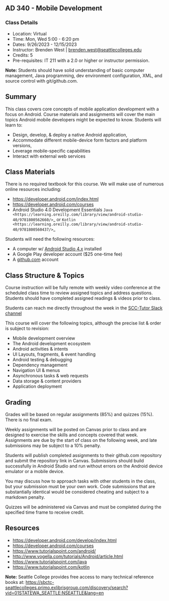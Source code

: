 ## AD 340 - Mobile Development


### Class Details

- Location: Virtual
- Time: Mon, Wed 5:00 - 6:20 pm
- Dates: 9/26/2023 - 12/15/2023
- Instructor: Brenden West | brenden.west@seattlecolleges.edu
- Credits: 5
- Pre-requisites:  IT 211 with a 2.0 or higher or instructor permission.

**Note:** Students should have solid understanding of basic computer management, Java programming, dev environment configuration, XML, and source control with git/github.com.

Summary
----
This class covers core concepts of mobile application development with a focus on Android. Course materials and assignments will cover the main topics Android mobile developers might be expected to know. Students will learn to:

- Design, develop, & deploy a native Android application,
- Accommodate different mobile-device form factors and platform versions,
- Leverage mobile-specific capabilities
- Interact with external web services

Class Materials
----
There is no required textbook for this course. We will make use of numerous online resources including:

- https://developer.android.com/index.html
- https://developer.android.com/courses
- Android Studio 4.0 Development Essentials `Java <https://learning.oreilly.com/library/view/android-studio-40/9781800562660/>`_  or `Kotlin <https://learning.oreilly.com/library/view/android-studio-40/9781800560437/>`_

Students will need the following resources:

- A computer w/ [Android Studio 4.x](https://developer.android.com/studio/install.html) installed
- A Google Play developer account ($25 one-time fee)
- A [github.com](https://github.com) account

Class Structure & Topics
----
Course instruction will be fully remote with weekly video conference at the scheduled class time to review assigned topics and address questions. Students should have completed assigned readings & videos prior to class.

Students can reach me directly throughout the week in the [SCC-Tutor Slack channel](https://scc-tutor.slack.com/)

This course will cover the following topics, although the precise list & order is subject to revision:

- Mobile development overview
- The Android development ecosystem
- Android activities & intents
- UI Layouts, fragments, & event handling
- Android testing & debugging
- Dependency management
- Navigation UI & menus
- Asynchronous tasks & web requests
- Data storage & content providers
- Application deployment

Grading
----
Grades will be based on regular assignments (85%) and quizzes (15%). There is no final exam.

Weekly assignments will be posted on Canvas prior to class and are designed to exercise the skills and concepts covered that week. Assignments are due by the start of class on the following week, and late submissions may be subject to a 10% penalty.

Students will publish completed assignments to their github.com repository and submit the repository link in Canvas. Submissions should build successfully in Android Studio and run without errors on the Android device emulator or a mobile device.

You may discuss how to approach tasks with other students in the class, but your submission must be your own work. Code submissions that are substantially identical would be considered cheating and subject to a markdown penalty.

Quizzes will be administered via Canvas and must be completed during the specified time frame to receive credit.

Resources
----

- https://developer.android.com/develop/index.html
- https://developer.android.com/courses
- https://www.tutorialspoint.com/android/
- http://www.vogella.com/tutorials/Android/article.html
- https://www.tutorialspoint.com/java
- https://www.tutorialspoint.com/kotlin


**Note:** Seattle College provides free access to many technical reference books at: https://sbctc-seattlecolleges.primo.exlibrisgroup.com/discovery/search?vid=01STATEWA_SEATTLE:NSEATTLE&lang=en
